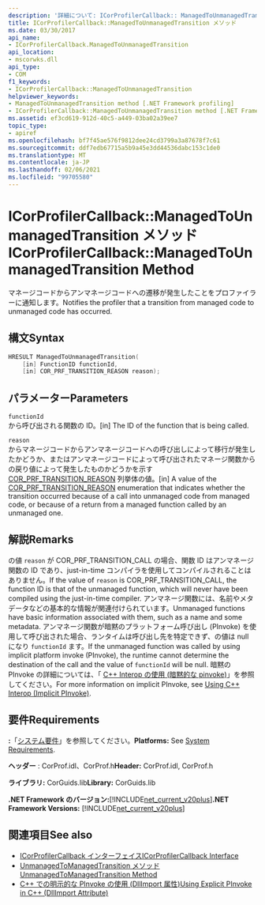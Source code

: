```yaml
---
description: '詳細について: ICorProfilerCallback:: ManagedToUnmanagedTransition メソッド'
title: ICorProfilerCallback::ManagedToUnmanagedTransition メソッド
ms.date: 03/30/2017
api_name:
- ICorProfilerCallback.ManagedToUnmanagedTransition
api_location:
- mscorwks.dll
api_type:
- COM
f1_keywords:
- ICorProfilerCallback::ManagedToUnmanagedTransition
helpviewer_keywords:
- ManagedToUnmanagedTransition method [.NET Framework profiling]
- ICorProfilerCallback::ManagedToUnmanagedTransition method [.NET Framework profiling]
ms.assetid: ef3cd619-912d-40c5-a449-03ba02a39ee7
topic_type:
- apiref
ms.openlocfilehash: bf7f45ae576f9812dee24cd3799a3a87678f7c61
ms.sourcegitcommit: ddf7edb67715a5b9a45e3dd44536dabc153c1de0
ms.translationtype: MT
ms.contentlocale: ja-JP
ms.lasthandoff: 02/06/2021
ms.locfileid: "99705580"
---
```

# <a name="icorprofilercallbackmanagedtounmanagedtransition-method"></a><span data-ttu-id="4c791-103">ICorProfilerCallback::ManagedToUnmanagedTransition メソッド</span><span class="sxs-lookup"><span data-stu-id="4c791-103">ICorProfilerCallback::ManagedToUnmanagedTransition Method</span></span>

<span data-ttu-id="4c791-104">マネージコードからアンマネージコードへの遷移が発生したことをプロファイラーに通知します。</span><span class="sxs-lookup"><span data-stu-id="4c791-104">Notifies the profiler that a transition from managed code to unmanaged code has occurred.</span></span>  
  
## <a name="syntax"></a><span data-ttu-id="4c791-105">構文</span><span class="sxs-lookup"><span data-stu-id="4c791-105">Syntax</span></span>  
  
```cpp  
HRESULT ManagedToUnmanagedTransition(  
    [in] FunctionID functionId,  
    [in] COR_PRF_TRANSITION_REASON reason);  
```  
  
## <a name="parameters"></a><span data-ttu-id="4c791-106">パラメーター</span><span class="sxs-lookup"><span data-stu-id="4c791-106">Parameters</span></span>  

 `functionId`  
 <span data-ttu-id="4c791-107">から呼び出される関数の ID。</span><span class="sxs-lookup"><span data-stu-id="4c791-107">[in] The ID of the function that is being called.</span></span>  
  
 `reason`  
 <span data-ttu-id="4c791-108">からマネージコードからアンマネージコードへの呼び出しによって移行が発生したかどうか、またはアンマネージコードによって呼び出されたマネージ関数からの戻り値によって発生したものかどうかを示す [COR_PRF_TRANSITION_REASON](cor-prf-transition-reason-enumeration.md) 列挙体の値。</span><span class="sxs-lookup"><span data-stu-id="4c791-108">[in] A value of the [COR_PRF_TRANSITION_REASON](cor-prf-transition-reason-enumeration.md) enumeration that indicates whether the transition occurred because of a call into unmanaged code from managed code, or because of a return from a managed function called by an unmanaged one.</span></span>  
  
## <a name="remarks"></a><span data-ttu-id="4c791-109">解説</span><span class="sxs-lookup"><span data-stu-id="4c791-109">Remarks</span></span>  

 <span data-ttu-id="4c791-110">の値 `reason` が COR_PRF_TRANSITION_CALL の場合、関数 ID はアンマネージ関数の ID であり、just-in-time コンパイラを使用してコンパイルされることはありません。</span><span class="sxs-lookup"><span data-stu-id="4c791-110">If the value of `reason` is COR_PRF_TRANSITION_CALL, the function ID is that of the unmanaged function, which will never have been compiled using the just-in-time compiler.</span></span> <span data-ttu-id="4c791-111">アンマネージ関数には、名前やメタデータなどの基本的な情報が関連付けられています。</span><span class="sxs-lookup"><span data-stu-id="4c791-111">Unmanaged functions have basic information associated with them, such as a name and some metadata.</span></span> <span data-ttu-id="4c791-112">アンマネージ関数が暗黙のプラットフォーム呼び出し (PInvoke) を使用して呼び出された場合、ランタイムは呼び出し先を特定できず、の値は null になり `functionId` ます。</span><span class="sxs-lookup"><span data-stu-id="4c791-112">If the unmanaged function was called by using implicit platform invoke (PInvoke), the runtime cannot determine the destination of the call and the value of `functionId` will be null.</span></span> <span data-ttu-id="4c791-113">暗黙の PInvoke の詳細については、「 [C++ Interop の使用 (暗黙的な pinvoke)](/cpp/dotnet/using-cpp-interop-implicit-pinvoke)」を参照してください。</span><span class="sxs-lookup"><span data-stu-id="4c791-113">For more information on implicit PInvoke, see [Using C++ Interop (Implicit PInvoke)](/cpp/dotnet/using-cpp-interop-implicit-pinvoke).</span></span>  
  
## <a name="requirements"></a><span data-ttu-id="4c791-114">要件</span><span class="sxs-lookup"><span data-stu-id="4c791-114">Requirements</span></span>  

 <span data-ttu-id="4c791-115">**:**「[システム要件](../../get-started/system-requirements.md)」を参照してください。</span><span class="sxs-lookup"><span data-stu-id="4c791-115">**Platforms:** See [System Requirements](../../get-started/system-requirements.md).</span></span>  
  
 <span data-ttu-id="4c791-116">**ヘッダー** : CorProf.idl、CorProf.h</span><span class="sxs-lookup"><span data-stu-id="4c791-116">**Header:** CorProf.idl, CorProf.h</span></span>  
  
 <span data-ttu-id="4c791-117">**ライブラリ:** CorGuids.lib</span><span class="sxs-lookup"><span data-stu-id="4c791-117">**Library:** CorGuids.lib</span></span>  
  
 <span data-ttu-id="4c791-118">**.NET Framework のバージョン:**[!INCLUDE[net_current_v20plus](../../../../includes/net-current-v20plus-md.md)]</span><span class="sxs-lookup"><span data-stu-id="4c791-118">**.NET Framework Versions:** [!INCLUDE[net_current_v20plus](../../../../includes/net-current-v20plus-md.md)]</span></span>  
  
## <a name="see-also"></a><span data-ttu-id="4c791-119">関連項目</span><span class="sxs-lookup"><span data-stu-id="4c791-119">See also</span></span>

- [<span data-ttu-id="4c791-120">ICorProfilerCallback インターフェイス</span><span class="sxs-lookup"><span data-stu-id="4c791-120">ICorProfilerCallback Interface</span></span>](icorprofilercallback-interface.md)
- [<span data-ttu-id="4c791-121">UnmanagedToManagedTransition メソッド</span><span class="sxs-lookup"><span data-stu-id="4c791-121">UnmanagedToManagedTransition Method</span></span>](icorprofilercallback-unmanagedtomanagedtransition-method.md)
- [<span data-ttu-id="4c791-122">C++ での明示的な PInvoke の使用 (DllImport 属性)</span><span class="sxs-lookup"><span data-stu-id="4c791-122">Using Explicit PInvoke in C++ (DllImport Attribute)</span></span>](/cpp/dotnet/using-explicit-pinvoke-in-cpp-dllimport-attribute)
